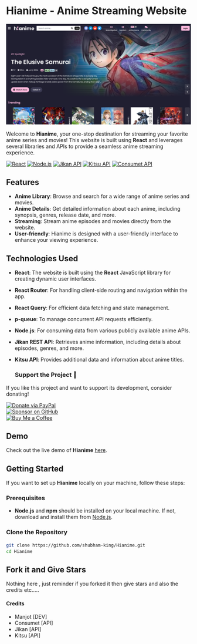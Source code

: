 # Hianime - Anime Streaming Website

![Hianime Banner](public/ss.png)

Welcome to **Hianime**, your one-stop destination for streaming your favorite anime series and movies! This website is built using **React** and leverages several libraries and APIs to provide a seamless anime streaming experience.

[![React](https://img.shields.io/badge/React-61DAFB?logo=react&logoColor=black)](https://reactjs.org/)
[![Node.js](https://img.shields.io/badge/Node.js-339933?logo=node.js&logoColor=white)](https://nodejs.org/)
[![Jikan API](https://img.shields.io/badge/Jikan-222222?logo=python&logoColor=white)](https://jikan.moe/)
[![Kitsu API](https://img.shields.io/badge/Kitsu-ED2E2F?logo=kitsu&logoColor=white)](https://kitsu.io/)
[![Consumet API](https://img.shields.io/badge/Consumet%20API-1F8FFF?logo=api&logoColor=white)](https://www.consumet.org/)

## Features

- **Anime Library**: Browse and search for a wide range of anime series and movies.
- **Anime Details**: Get detailed information about each anime, including synopsis, genres, release date, and more.
- **Streaming**: Stream anime episodes and movies directly from the website.
- **User-friendly**: Hianime is designed with a user-friendly interface to enhance your viewing experience.

## Technologies Used

- **React**: The website is built using the **React** JavaScript library for creating dynamic user interfaces.
- **React Router**: For handling client-side routing and navigation within the app.
- **React Query**: For efficient data fetching and state management.
- **p-queue**: To manage concurrent API requests efficiently.
- **Node.js**: For consuming data from various publicly available anime APIs.
- **Jikan REST API**: Retrieves anime information, including details about episodes, genres, and more.
- **Kitsu API**: Provides additional data and information about anime titles.

  ### Support the Project 💖

If you like this project and want to support its development, consider donating!

[![Donate via PayPal](https://img.shields.io/badge/Donate-PayPal-009cde?style=for-the-badge&logo=paypal&logoColor=white)](https://www.paypal.com/)  
[![Sponsor on GitHub](https://img.shields.io/badge/Sponsor-GitHub-171515?style=for-the-badge&logo=github-sponsors&logoColor=white)](https://github.com/sponsors/shubham-king)  
[![Buy Me a Coffee](https://img.shields.io/badge/Buy%20Me%20a%20Coffee-Support-orange?style=for-the-badge&logo=buymeacoffee&logoColor=white)](https://www.buymeacoffee.com/yourusername)


## Demo

Check out the live demo of **Hianime** [here](https://1xanimes.org).

## Getting Started

If you want to set up **Hianime** locally on your machine, follow these steps:

### Prerequisites

- **Node.js** and **npm** should be installed on your local machine. If not, download and install them from [Node.js](https://nodejs.org/).

### Clone the Repository

```bash
git clone https://github.com/shubham-king/Hianime.git
cd Hianime
```

## Fork it and Give Stars 
Nothing here , just reminder if you forked it then give stars and also the credits etc.....

#### Credits 
- Manjot [DEV]
- Consumet [API]
- Jikan [API]
- Kitsu [API]
